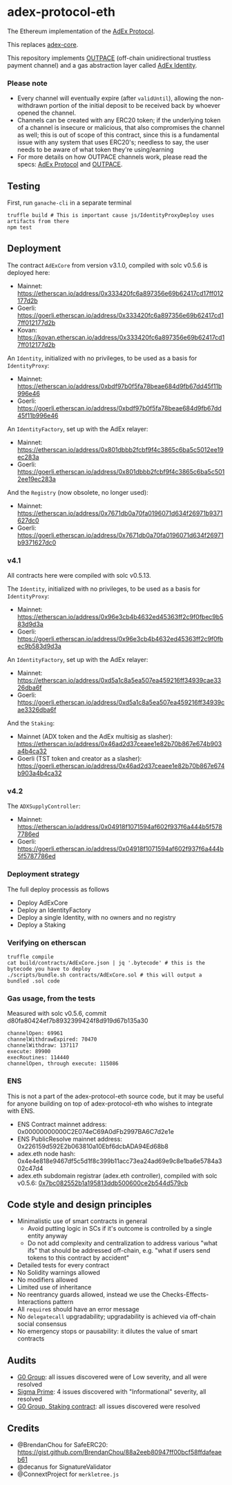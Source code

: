 # adex-protocol-eth

The Ethereum implementation of the [AdEx Protocol](https://github.com/AdExNetwork/adex-protocol).

This replaces [adex-core](https://github.com/AdExNetwork/adex-core).

This repository implements [OUTPACE](https://github.com/AdExNetwork/adex-protocol/blob/master/OUTPACE.md) (off-chain unidirectional trustless payment channel) and a gas abstraction layer called [AdEx Identity](https://github.com/AdExNetwork/adex-protocol/issues/10).

### Please note

* Every channel will eventually expire (after `validUntil`), allowing the non-withdrawn portion of the initial deposit to be received back by whoever opened the channel.
* Channels can be created with any ERC20 token; if the underlying token of a channel is insecure or malicious, that also compromises the channel as well; this is out of scope of this contract, since this is a fundamental issue with any system that uses ERC20's; needless to say, the user needs to be aware of what token they're using/earning
* For more details on how OUTPACE channels work, please read the specs: [AdEx Protocol](https://github.com/AdExNetwork/adex-protocol) and [OUTPACE](https://github.com/AdExNetwork/adex-protocol/blob/master/OUTPACE.md).

## Testing

First, run `ganache-cli` in a separate terminal

```
truffle build # This is important cause js/IdentityProxyDeploy uses artifacts from there
npm test
```

## Deployment

The contract `AdExCore` from version v3.1.0, compiled with solc v0.5.6 is deployed here:

* Mainnet: https://etherscan.io/address/0x333420fc6a897356e69b62417cd17ff012177d2b
* Goerli: https://goerli.etherscan.io/address/0x333420fc6a897356e69b62417cd17ff012177d2b
* Kovan: https://kovan.etherscan.io/address/0x333420fc6a897356e69b62417cd17ff012177d2b

An `Identity`, initialized with no privileges, to be used as a basis for `IdentityProxy`:

* Mainnet: https://etherscan.io/address/0xbdf97b0f5fa78beae684d9fb67dd45f11b996e46
* Goerli: https://goerli.etherscan.io/address/0xbdf97b0f5fa78beae684d9fb67dd45f11b996e46

An `IdentityFactory`, set up with the AdEx relayer:

* Mainnet: https://etherscan.io/address/0x801dbbb2fcbf9f4c3865c6ba5c5012ee19ec283a
* Goerli: https://goerli.etherscan.io/address/0x801dbbb2fcbf9f4c3865c6ba5c5012ee19ec283a

And the `Registry` (now obsolete, no longer used):

* Mainnet: https://etherscan.io/address/0x7671db0a70fa0196071d634f26971b9371627dc0
* Goerli: https://goerli.etherscan.io/address/0x7671db0a70fa0196071d634f26971b9371627dc0

### v4.1

All contracts here were compiled with solc v0.5.13.

The `Identity`, initialized with no privileges, to be used as a basis for `IdentityProxy`:

* Mainnet: https://etherscan.io/address/0x96e3cb4b4632ed45363ff2c9f0fbec9b583d9d3a
* Goerli: https://goerli.etherscan.io/address/0x96e3cb4b4632ed45363ff2c9f0fbec9b583d9d3a

An `IdentityFactory`, set up with the AdEx relayer:

* Mainnet: https://etherscan.io/address/0xd5a1c8a5ea507ea459216ff34939cae3326dba6f
* Goerli: https://goerli.etherscan.io/address/0xd5a1c8a5ea507ea459216ff34939cae3326dba6f

And the `Staking`:

* Mainnet (ADX token and the AdEx multisig as slasher): https://etherscan.io/address/0x46ad2d37ceaee1e82b70b867e674b903a4b4ca32
* Goerli (TST token and creator as a slasher): https://goerli.etherscan.io/address/0x46ad2d37ceaee1e82b70b867e674b903a4b4ca32

### v4.2

The `ADXSupplyController`:

* Mainnet: https://etherscan.io/address/0x04918f1071594af602f937f6a444b5f5787786ed
* Goerli: https://goerli.etherscan.io/address/0x04918f1071594af602f937f6a444b5f5787786ed

### Deployment strategy

The full deploy processis as follows

* Deploy AdExCore
* Deploy an IdentityFactory
* Deploy a single Identity, with no owners and no registry
* Deploy a Staking

### Verifying on etherscan

```
truffle compile
cat build/contracts/AdExCore.json | jq '.bytecode' # this is the bytecode you have to deploy
./scripts/bundle.sh contracts/AdExCore.sol # this will output a bundled .sol code
```

### Gas usage, from the tests

Measured with solc v0.5.6, commit d80fa80424ef7b8932399424f8d919d67b135a30

```
channelOpen: 69961
channelWithdrawExpired: 70470
channelWithdraw: 137117
execute: 89900
execRoutines: 114440
channelOpen, through execute: 115086
```

### ENS

This is not a part of the adex-protocol-eth source code, but it may be useful for anyone building on top of adex-protocol-eth who wishes to integrate with ENS.

* ENS Contract mainnet address: 0x00000000000C2E074eC69A0dFb2997BA6C7d2e1e
* ENS PublicResolve mainnet address: 0x226159d592E2b063810a10Ebf6dcbADA94Ed68b8
* adex.eth node hash: 0x4e4e818e9467df5c5d1f8c399b11acc73ea24ad69e9c8e1ba6e5784a302c47d4
* adex.eth subdomain registrar (adex.eth controller), compiled with solc v0.5.6: [0x7bc082552b1a195813ddb500600ce2b544d579cb](https://etherscan.io/address/0x7bc082552b1a195813ddb500600ce2b544d579cb)

## Code style and design principles

* Minimalistic use of smart contracts in general
   * Avoid putting logic in SCs if it's outcome is controlled by a single entity anyway
   * Do not add complexity and centralization to address various "what ifs" that should be addressed off-chain, e.g. "what if users send tokens to this contract by accident"
* Detailed tests for every contract
* No Solidity warnings allowed
* No modifiers allowed
* Limited use of inheritance
* No reentrancy guards allowed, instead we use the Checks-Effects-Interactions pattern
* All `require`s should have an error message
* No `delegatecall` upgradability; upgradability is achieved via off-chain social consensus
* No emergency stops or pausability: it dilutes the value of smart contracts

## Audits

* [G0 Group](https://github.com/g0-group/Audits/blob/master/AdExNetwork.md): all issues discovered were of Low severity, and all were resolved
* [Sigma Prime](https://github.com/sigp/public-audits/blob/master/adex/review.pdf): 4 issues discovered with "Informational" severity, all resolved
* [G0 Group, Staking contract](https://github.com/g0-group/Audits/blob/master/G0Group-AdExStaking.pdf): all issues discovered were resolved

## Credits

* @BrendanChou for SafeERC20: https://gist.github.com/BrendanChou/88a2eeb80947ff00bcf58ffdafeaeb61
* @decanus for SignatureValidator
* @ConnextProject for `merkletree.js`
